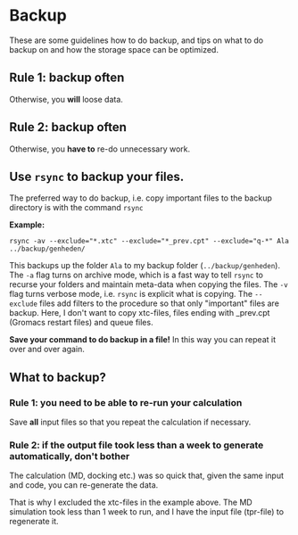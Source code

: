 # Backup

These are some guidelines how to do backup, and tips on what to do backup on and how the storage space can be optimized.

## Rule 1: backup often

Otherwise, you **will** loose data.

## Rule 2: backup often

Otherwise, you **have to** re-do unnecessary work.    

## Use `rsync` to backup your files.

The preferred way to do backup, i.e. copy important files to the backup directory is with the command `rsync`

**Example:**

    rsync -av --exclude="*.xtc" --exclude="*_prev.cpt" --exclude="q-*" Ala ../backup/genheden/

This backups up the folder `Ala` to my backup folder (`../backup/genheden`). The `-a` flag turns on archive mode, which is a fast way to tell `rsync` to recurse your folders and maintain meta-data when copying the files. The `-v` flag turns verbose mode, i.e. `rsync` is explicit what is copying. The `--exclude` files add filters to the procedure so that only "important" files are backup. Here, I don't want to copy xtc-files, files ending with _prev.cpt (Gromacs restart files) and queue files.

**Save your command to do backup in a file!** In this way you can repeat it over and over again.

## What to backup?

### Rule 1: you need to be able to re-run your calculation

Save **all** input files so that you repeat the calculation if necessary.

### Rule 2: if the output file took less than a week to generate automatically, don't bother

The calculation (MD, docking etc.) was so quick that, given the same input and code, you can re-generate the data.

That is why I excluded the xtc-files in the example above. The MD simulation took less than 1 week to run, and I have the input file (tpr-file) to regenerate it.  
